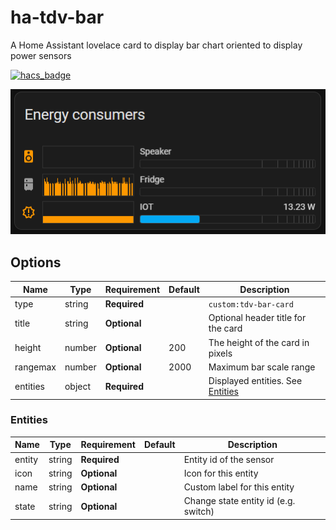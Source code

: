 # ha-tdv-bar
A Home Assistant lovelace card to display bar chart  oriented to display power sensors

[![hacs_badge](https://img.shields.io/badge/HACS-Custom-41BDF5.svg?style=for-the-badge)](https://github.com/hacs/integration)


![Simple example card](img/title-image.png)

## Options

| Name              | Type    | Requirement  | Default             | Description                                 |
| ----------------- | ------- | ------------ | ------------------- | ------------------------------------------- |
| type              | string  | **Required** |                     | `custom:tdv-bar-card`
| title             | string  | **Optional** |                     | Optional header title for the card
| height            | number  | **Optional** | 200                 | The height of the card in pixels
| rangemax          | number  | **Optional** | 2000                | Maximum bar scale range
| entities          | object  | **Required** |                     | Displayed entities. See [Entities](#Entities)

### Entities

| Name              | Type    | Requirement  | Default             | Description                                 |
| ----------------- | ------- | ------------ | ------------------- | ------------------------------------------- |
| entity            | string  | **Required** |                     | Entity id of the sensor
| icon              | string  | **Optional** |                     | Icon for this entity
| name              | string  | **Optional** |                     | Custom label for this entity
| state             | string  | **Optional** |                     | Change state entity id (e.g. switch)
